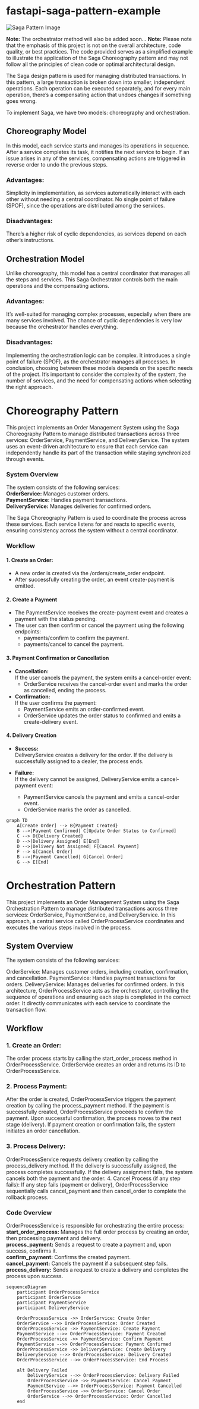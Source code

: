 # fastapi-saga-pattern-example
![Saga Pattern Image](https://github.com/heysaeid/fastapi-saga-pattern-example/blob/master/docs/saga-pattern.png)

**Note:** The orchestrator method will also be added soon...
**Note:** Please note that the emphasis of this project is not on the overall architecture, code quality, or best practices. The code provided serves as a simplified example to illustrate the application of the Saga Choreography pattern and may not follow all the principles of clean code or optimal architectural design.


The Saga design pattern is used for managing distributed transactions. In this pattern, a large transaction is broken down into smaller, independent operations. Each operation can be executed separately, and for every main operation, there’s a compensating action that undoes changes if something goes wrong.

To implement Saga, we have two models: choreography and orchestration.
## Choreography Model
In this model, each service starts and manages its operations in sequence. After a service completes its task, it notifies the next service to begin. If an issue arises in any of the services, compensating actions are triggered in reverse order to undo the previous steps.

### Advantages:
Simplicity in implementation, as services automatically interact with each other without needing a central coordinator.
No single point of failure (SPOF), since the operations are distributed among the services.

### Disadvantages:
There’s a higher risk of cyclic dependencies, as services depend on each other’s instructions.

## Orchestration Model
Unlike choreography, this model has a central coordinator that manages all the steps and services. This Saga Orchestrator controls both the main operations and the compensating actions.

### Advantages:
It’s well-suited for managing complex processes, especially when there are many services involved.
The chance of cyclic dependencies is very low because the orchestrator handles everything.

### Disadvantages:
Implementing the orchestration logic can be complex.
It introduces a single point of failure (SPOF), as the orchestrator manages all processes.
In conclusion, choosing between these models depends on the specific needs of the project. It’s important to consider the complexity of the system, the number of services, and the need for compensating actions when selecting the right approach.


# Choreography Pattern
This project implements an Order Management System using the Saga Choreography Pattern to manage distributed transactions across three services: OrderService, PaymentService, and DeliveryService. The system uses an event-driven architecture to ensure that each service can independently handle its part of the transaction while staying synchronized through events.

### System Overview
The system consists of the following services:<br>
<strong>OrderService:</strong> Manages customer orders.<br>
<strong>PaymentService:</strong> Handles payment transactions.<br>
<strong>DeliveryService:</strong> Manages deliveries for confirmed orders.<br>

The Saga Choreography Pattern is used to coordinate the process across these services. Each service listens for and reacts to specific events, ensuring consistency across the system without a central coordinator.

### Workflow
#### 1. Create an Order:
- A new order is created via the /orders/create_order endpoint. 
- After successfully creating the order, an event create-payment is emitted. 

#### 2. Create a Payment
- The PaymentService receives the create-payment event and creates a payment with the status pending. 
- The user can then confirm or cancel the payment using the following endpoints:
  - payments/confirm to confirm the payment.
  - payments/cancel to cancel the payment.

#### 3. Payment Confirmation or Cancellation
- **Cancellation:**<br>
If the user cancels the payment, the system emits a cancel-order event:<br>
  - OrderService receives the cancel-order event and marks the order as cancelled, ending the process.
- **Confirmation:**<br>
If the user confirms the payment:
  - PaymentService emits an order-confirmed event.
  - OrderService updates the order status to confirmed and emits a create-delivery event.

#### 4. Delivery Creation

- **Success:**<br>
  DeliveryService creates a delivery for the order. If the delivery is successfully assigned to a dealer, the process ends.

- **Failure:**<br>
If the delivery cannot be assigned, DeliveryService emits a cancel-payment event:
  - PaymentService cancels the payment and emits a cancel-order event.
  - OrderService marks the order as cancelled.

```mermaid
graph TD
    A[Create Order] --> B{Payment Created}
    B -->|Payment Confirmed| C[Update Order Status to Confirmed]
    C --> D{Delivery Created}
    D -->|Delivery Assigned| E[End] 
    D -->|Delivery Not Assigned| F[Cancel Payment] 
    F --> G[Cancel Order]
    B -->|Payment Cancelled| G[Cancel Order]
    G --> E[End]
```


# Orchestration Pattern
This project implements an Order Management System using the Saga Orchestration Pattern to manage distributed transactions across three services: OrderService, PaymentService, and DeliveryService. In this approach, a central service called OrderProcessService coordinates and executes the various steps involved in the process.

## System Overview
The system consists of the following services:

OrderService: Manages customer orders, including creation, confirmation, and cancellation.
PaymentService: Handles payment transactions for orders.
DeliveryService: Manages deliveries for confirmed orders.
In this architecture, OrderProcessService acts as the orchestrator, controlling the sequence of operations and ensuring each step is completed in the correct order. It directly communicates with each service to coordinate the transaction flow.

## Workflow
### 1. Create an Order:
The order process starts by calling the start_order_process method in OrderProcessService.
OrderService creates an order and returns its ID to OrderProcessService.
### 2. Process Payment:
After the order is created, OrderProcessService triggers the payment creation by calling the process_payment method.
If the payment is successfully created, OrderProcessService proceeds to confirm the payment.
Upon successful confirmation, the process moves to the next stage (delivery).
If payment creation or confirmation fails, the system initiates an order cancellation.
### 3. Process Delivery:
OrderProcessService requests delivery creation by calling the process_delivery method.
If the delivery is successfully assigned, the process completes successfully.
If the delivery assignment fails, the system cancels both the payment and the order.
4. Cancel Process (if any step fails):
If any step fails (payment or delivery), OrderProcessService sequentially calls cancel_payment and then cancel_order to complete the rollback process.

### Code Overview
OrderProcessService is responsible for orchestrating the entire process:<br>
<strong>start_order_process:</strong> Manages the full order process by creating an order, then processing payment and delivery.<br>
<strong>process_payment:</strong> Sends a request to create a payment and, upon success, confirms it.<br>
<strong>confirm_payment:</strong> Confirms the created payment.<br>
<strong>cancel_payment:</strong> Cancels the payment if a subsequent step fails.<br>
<strong>process_delivery:</strong> Sends a request to create a delivery and completes the process upon success.


```mermaid
sequenceDiagram
    participant OrderProcessService
    participant OrderService
    participant PaymentService
    participant DeliveryService

    OrderProcessService ->> OrderService: Create Order
    OrderService -->> OrderProcessService: Order Created
    OrderProcessService ->> PaymentService: Create Payment
    PaymentService -->> OrderProcessService: Payment Created
    OrderProcessService ->> PaymentService: Confirm Payment
    PaymentService -->> OrderProcessService: Payment Confirmed
    OrderProcessService ->> DeliveryService: Create Delivery
    DeliveryService -->> OrderProcessService: Delivery Created
    OrderProcessService -->> OrderProcessService: End Process

    alt Delivery Failed
        DeliveryService -->> OrderProcessService: Delivery Failed
        OrderProcessService ->> PaymentService: Cancel Payment
        PaymentService -->> OrderProcessService: Payment Cancelled
        OrderProcessService ->> OrderService: Cancel Order
        OrderService -->> OrderProcessService: Order Cancelled
    end

```